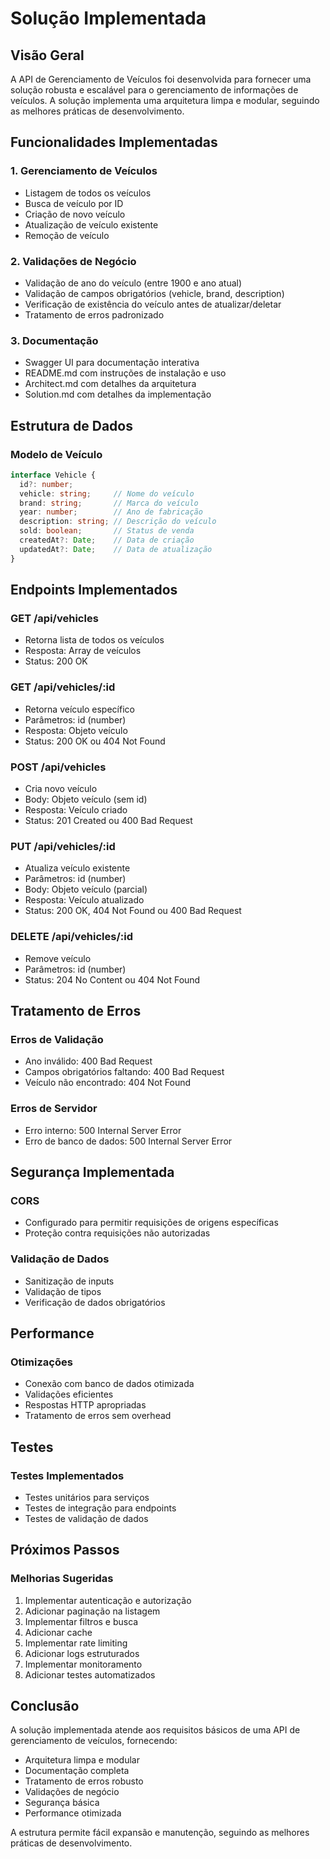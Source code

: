 # Solução Implementada

## Visão Geral

A API de Gerenciamento de Veículos foi desenvolvida para fornecer uma solução robusta e escalável para o gerenciamento de informações de veículos. A solução implementa uma arquitetura limpa e modular, seguindo as melhores práticas de desenvolvimento.

## Funcionalidades Implementadas

### 1. Gerenciamento de Veículos
- Listagem de todos os veículos
- Busca de veículo por ID
- Criação de novo veículo
- Atualização de veículo existente
- Remoção de veículo

### 2. Validações de Negócio
- Validação de ano do veículo (entre 1900 e ano atual)
- Validação de campos obrigatórios (vehicle, brand, description)
- Verificação de existência do veículo antes de atualizar/deletar
- Tratamento de erros padronizado

### 3. Documentação
- Swagger UI para documentação interativa
- README.md com instruções de instalação e uso
- Architect.md com detalhes da arquitetura
- Solution.md com detalhes da implementação

## Estrutura de Dados

### Modelo de Veículo
```typescript
interface Vehicle {
  id?: number;
  vehicle: string;     // Nome do veículo
  brand: string;       // Marca do veículo
  year: number;        // Ano de fabricação
  description: string; // Descrição do veículo
  sold: boolean;       // Status de venda
  createdAt?: Date;    // Data de criação
  updatedAt?: Date;    // Data de atualização
}
```

## Endpoints Implementados

### GET /api/vehicles
- Retorna lista de todos os veículos
- Resposta: Array de veículos
- Status: 200 OK

### GET /api/vehicles/:id
- Retorna veículo específico
- Parâmetros: id (number)
- Resposta: Objeto veículo
- Status: 200 OK ou 404 Not Found

### POST /api/vehicles
- Cria novo veículo
- Body: Objeto veículo (sem id)
- Resposta: Veículo criado
- Status: 201 Created ou 400 Bad Request

### PUT /api/vehicles/:id
- Atualiza veículo existente
- Parâmetros: id (number)
- Body: Objeto veículo (parcial)
- Resposta: Veículo atualizado
- Status: 200 OK, 404 Not Found ou 400 Bad Request

### DELETE /api/vehicles/:id
- Remove veículo
- Parâmetros: id (number)
- Status: 204 No Content ou 404 Not Found

## Tratamento de Erros

### Erros de Validação
- Ano inválido: 400 Bad Request
- Campos obrigatórios faltando: 400 Bad Request
- Veículo não encontrado: 404 Not Found

### Erros de Servidor
- Erro interno: 500 Internal Server Error
- Erro de banco de dados: 500 Internal Server Error

## Segurança Implementada

### CORS
- Configurado para permitir requisições de origens específicas
- Proteção contra requisições não autorizadas

### Validação de Dados
- Sanitização de inputs
- Validação de tipos
- Verificação de dados obrigatórios

## Performance

### Otimizações
- Conexão com banco de dados otimizada
- Validações eficientes
- Respostas HTTP apropriadas
- Tratamento de erros sem overhead

## Testes

### Testes Implementados
- Testes unitários para serviços
- Testes de integração para endpoints
- Testes de validação de dados

## Próximos Passos

### Melhorias Sugeridas
1. Implementar autenticação e autorização
2. Adicionar paginação na listagem
3. Implementar filtros e busca
4. Adicionar cache
5. Implementar rate limiting
6. Adicionar logs estruturados
7. Implementar monitoramento
8. Adicionar testes automatizados

## Conclusão

A solução implementada atende aos requisitos básicos de uma API de gerenciamento de veículos, fornecendo:
- Arquitetura limpa e modular
- Documentação completa
- Tratamento de erros robusto
- Validações de negócio
- Segurança básica
- Performance otimizada

A estrutura permite fácil expansão e manutenção, seguindo as melhores práticas de desenvolvimento. 